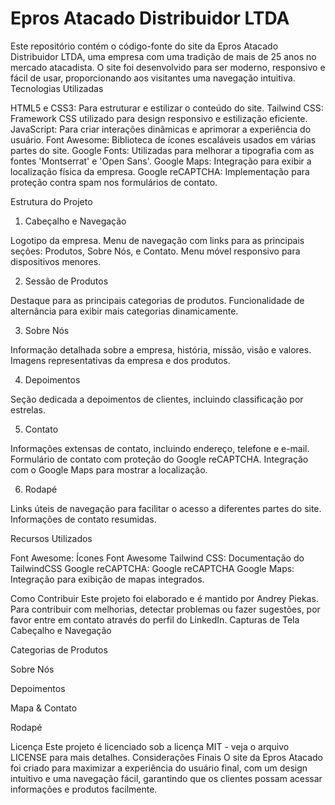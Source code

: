 # Epros Atacado Distribuidor LTDA

Este repositório contém o código-fonte do site da Epros Atacado Distribuidor LTDA, uma empresa com uma tradição de mais de 25 anos no mercado atacadista. O site foi desenvolvido para ser moderno, responsivo e fácil de usar, proporcionando aos visitantes uma navegação intuitiva.
Tecnologias Utilizadas

HTML5 e CSS3: Para estruturar e estilizar o conteúdo do site.
Tailwind CSS: Framework CSS utilizado para design responsivo e estilização eficiente.
JavaScript: Para criar interações dinâmicas e aprimorar a experiência do usuário.
Font Awesome: Biblioteca de ícones escaláveis usados em várias partes do site.
Google Fonts: Utilizadas para melhorar a tipografia com as fontes 'Montserrat' e 'Open Sans'.
Google Maps: Integração para exibir a localização física da empresa.
Google reCAPTCHA: Implementação para proteção contra spam nos formulários de contato.

Estrutura do Projeto
1. Cabeçalho e Navegação

Logotipo da empresa.
Menu de navegação com links para as principais seções: Produtos, Sobre Nós, e Contato.
Menu móvel responsivo para dispositivos menores.

2. Sessão de Produtos

Destaque para as principais categorias de produtos.
Funcionalidade de alternância para exibir mais categorias dinamicamente.

3. Sobre Nós

Informação detalhada sobre a empresa, história, missão, visão e valores.
Imagens representativas da empresa e dos produtos.

4. Depoimentos

Seção dedicada a depoimentos de clientes, incluindo classificação por estrelas.

5. Contato

Informações extensas de contato, incluindo endereço, telefone e e-mail.
Formulário de contato com proteção do Google reCAPTCHA.
Integração com o Google Maps para mostrar a localização.

6. Rodapé

Links úteis de navegação para facilitar o acesso a diferentes partes do site.
Informações de contato resumidas.

Recursos Utilizados

Font Awesome: Ícones Font Awesome
Tailwind CSS: Documentação do TailwindCSS
Google reCAPTCHA: Google reCAPTCHA
Google Maps: Integração para exibição de mapas integrados.

Como Contribuir
Este projeto foi elaborado e é mantido por Andrey Piekas. Para contribuir com melhorias, detectar problemas ou fazer sugestões, por favor entre em contato através do perfil do LinkedIn.
Capturas de Tela
Cabeçalho e Navegação

Categorias de Produtos

Sobre Nós

Depoimentos

Mapa & Contato

Rodapé

Licença
Este projeto é licenciado sob a licença MIT - veja o arquivo LICENSE para mais detalhes.
Considerações Finais
O site da Epros Atacado foi criado para maximizar a experiência do usuário final, com um design intuitivo e uma navegação fácil, garantindo que os clientes possam acessar informações e produtos facilmente.
